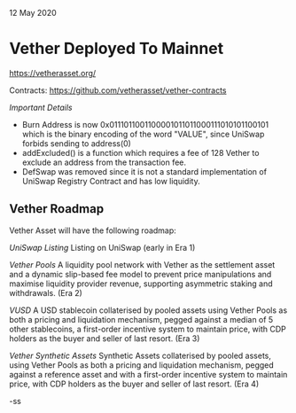 12 May 2020

# Vether Deployed To Mainnet

https://vetherasset.org/

Contracts:
https://github.com/vetherasset/vether-contracts

*Important Details*
* Burn Address is now 0x0111011001100001011011000111010101100101 which is the binary encoding of the word "VALUE", since UniSwap forbids sending to address(0)
* addExcluded() is a function which requires a fee of 128 Vether to exclude an address from the transaction fee. 
* DefSwap was removed since it is not a standard implementation of UniSwap Registry Contract and has low liquidity.

## Vether Roadmap

Vether Asset will have the following roadmap:

*UniSwap Listing*
Listing on UniSwap (early in Era 1)

*Vether Pools*
A liquidity pool network with Vether as the settlement asset and a dynamic slip-based fee model to prevent price manipulations and maximise liquidity provider revenue, supporting asymmetric staking and withdrawals. (Era 2)

*VUSD*
A USD stablecoin collaterised by pooled assets using Vether Pools as both a pricing and liquidation mechanism, pegged against a median of 5 other stablecoins, a first-order incentive system to maintain price, with CDP holders as the buyer and seller of last resort. (Era 3)

*Vether Synthetic Assets*
Synthetic Assets collaterised by pooled assets, using Vether Pools as both a pricing and liquidation mechanism, pegged against a reference asset and with a first-order incentive system to maintain price, with CDP holders as the buyer and seller of last resort. (Era 4)

-ss